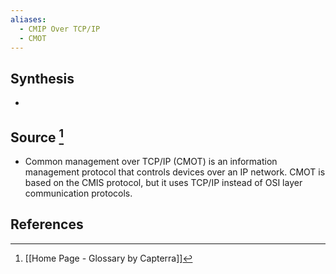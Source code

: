 ```yaml
---
aliases:
  - CMIP Over TCP/IP
  - CMOT
---
```

## Synthesis
- 
## Source [^1]
- Common management over TCP/IP (CMOT) is an information management protocol that controls devices over an IP network. CMOT is based on the CMIS protocol, but it uses TCP/IP instead of OSI layer communication protocols.
## References

[^1]: [[Home Page - Glossary by Capterra]]